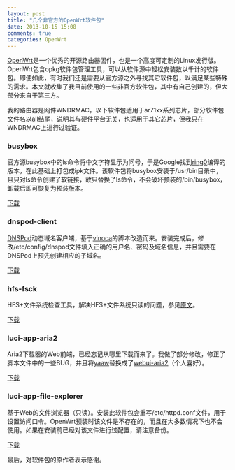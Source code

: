 ```yaml
---
layout: post
title: "几个非官方的OpenWrt软件包"
date: 2013-10-15 15:08
comments: true
categories: OpenWrt
---
```


[OpenWrt](https://openwrt.org)是一个优秀的开源路由器固件，也是一个高度可定制的Linux发行版。OpenWrt包含opkg软件包管理工具，可以从软件源中轻松安装数以千计的软件包。即便如此，有时我们还是需要从官方源之外寻找其它软件包，以满足某些特殊的需求。本文就收集了我目前使用的一些非官方软件包，其中有自己创建的，但大部分来自于第三方。

我的路由器是网件WNDRMAC，以下软件包适用于ar71xx系列芯片，部分软件包文件名以all结尾，说明其与硬件平台无关，也适用于其它芯片，但我只在WNDRMAC上进行过验证。

<!--more-->

### busybox

官方源busybox中的ls命令将中文字符显示为问号，于是Google找到[ring0](http://www.pppei.net/blog/post/507)编译的版本，在此基础上打包成ipk文件。该软件包将busybox安装于/usr/bin目录中，且只对ls命令创建了软链接，故只替换了ls命令，不会破坏预装的/bin/busybox，卸载后即可恢复为预装版本。

[下载](/blog/files/busybox-unicode_1.19.4_ar71xx.ipk)

### dnspod-client

[DNSPod](http://www.dnspod.cn)动态域名客户端，基于[vinoca](http://www.vinoca.org/2012/06/10/openwrt%E4%BD%BF%E7%94%A8dnspod%E7%9A%84%E5%8A%A8%E6%80%81%E5%9F%9F%E5%90%8D%E8%A7%A3%E6%9E%90ddns%E5%8A%9F%E8%83%BD)的脚本改造而来。安装完成后，修改/etc/config/dnspod文件填入正确的用户名、密码及域名信息，并且需要在DNSPod上预先创建相应的子域名。

[下载](/blog/files/dnspod-client_1.0_all.ipk)

### hfs-fsck

HFS+文件系统检查工具，解决HFS+文件系统只读的问题，参见[原文](http://www.geektu.com/post/2013-08-11-yong-openwrt-diy-time-capsule)。

[下载](/blog/files/hfs-fsck_332.25-1_ar71xx.ipk)

### luci-app-aria2

Aria2下载器的Web前端，已经忘记从哪里下载而来了。我做了部分修改，修正了脚本文件中的一些BUG，并且将[yaaw](https://github.com/binux/yaaw)替换成了[webui-aria2](https://github.com/ziahamza/webui-aria2)（个人喜好）。

[下载](/blog/files/luci-app-aria2_1.0_all.ipk)

### luci-app-file-explorer

基于Web的文件浏览器（只读）。安装此软件包会重写/etc/httpd.conf文件，用于设置访问口令。OpenWrt预装时该文件是不存在的，而且在大多数情况下也不会使用。如果在安装前已经对该文件进行过配置，请注意备份。

[下载](/blog/files/luci-app-file-explorer_1.0_all.ipk)

最后，对软件包的原作者表示感谢。
